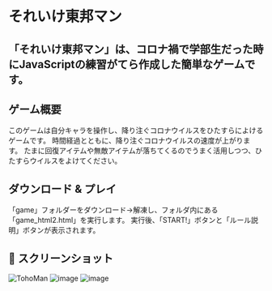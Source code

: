 # それいけ東邦マン

「それいけ東邦マン」は、コロナ禍で学部生だった時にJavaScriptの練習がてら作成した簡単なゲームです。
---

## ゲーム概要
このゲームは自分キャラを操作し、降り注ぐコロナウイルスをひたすらによけるゲームです。
時間経過とともに、降り注ぐコロナウイルスの速度が上がります。
たまに回復アイテムや無敵アイテムが落ちてくるのでうまく活用しつつ、ひたすらウイルスをよけてください。

## ダウンロード & プレイ
「game」フォルダーをダウンロード→解凍し、フォルダ内にある「game_html2.html」を実行します。
実行後、「START!」ボタンと「ルール説明」ボタンが表示されます。

## 📸 スクリーンショット
![TohoMan](https://github.com/user-attachments/assets/804afc7a-189b-4743-ae3a-62bd532cc80b)
![image](https://github.com/user-attachments/assets/0dea1dd5-4ed7-4c9e-b700-6327ce7ffd7d)
![image](https://github.com/user-attachments/assets/20ad921b-e071-485f-98b9-055f77e180fe)

